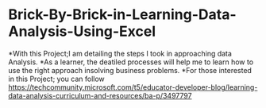 # Brick-By-Brick-in-Learning-Data-Analysis-Using-Excel

*With this Project;I am detailing the steps I took in approaching data Analysis.
*As a learner, the deatiled processes will help me to learn how to use the right approach insolving business problems.
*For those interested in this Project; you can follow https://techcommunity.microsoft.com/t5/educator-developer-blog/learning-data-analysis-curriculum-and-resources/ba-p/3497797  
